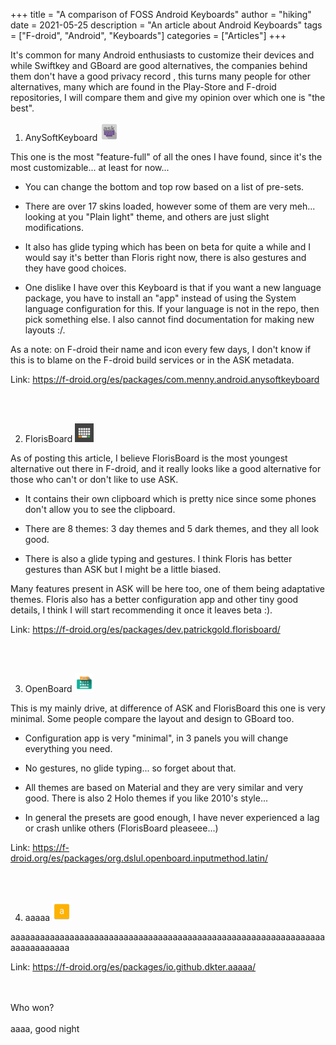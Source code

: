 +++
title = "A comparison of FOSS Android Keyboards"
author = "hiking"
date = 2021-05-25
description = "An article about Android Keyboards"
tags = ["F-droid", "Android", "Keyboards"]
categories = ["Articles"]
+++

It's common for many Android enthusiasts to customize their devices and while Swiftkey and  GBoard are good alternatives, the companies behind them don't have a good privacy record , this turns many people for other alternatives, many which are found in the Play-Store and F-droid repositories, I will compare them and give my opinion over which one is "the best".

1. AnySoftKeyboard ![AnySoftKeyboard logo](/posts/AnySoftKeyboard.png)

This one is the most "feature-full" of all the ones I have found, since it's the most customizable... at least for now...

* You can change the bottom and top row based on a list of pre-sets.

* There are over 17 skins loaded, however some of them are very meh... looking at you "Plain light" theme, and others are just slight modifications.

* It also has glide typing which has been on beta for quite a while and I would say it's better than Floris right now, there is also gestures and they have good choices.

* One dislike I have over this Keyboard is that if you want a new language package, you have to install an "app" instead of using the System language configuration for this.
If your language is not in the repo, then pick something else. I also cannot find documentation for making new layouts :/.


As a note: on F-droid their name and icon every few days, I don't know if this is to blame on the F-droid build services or in the ASK metadata.

Link: https://f-droid.org/es/packages/com.menny.android.anysoftkeyboard

<br></br>

2. FlorisBoard ![FlorisBoard logo](/posts/FlorisBoard.png)

As of posting this article, I believe FlorisBoard is the most youngest alternative out there in F-droid, and it really looks like a good alternative for those who can't or don't like to use ASK.

* It contains their own clipboard which is pretty nice since some phones don't allow you to see the clipboard.

* There are 8 themes: 3 day themes and 5 dark themes, and they all look good.

* There is also a glide typing and gestures. I think Floris has better gestures than ASK but I might
be a little biased.

Many features present in ASK will be here too, one of them being adaptative themes. Floris also has a better configuration app and other tiny good details, I think I will start recommending it once it leaves beta :).

Link: https://f-droid.org/es/packages/dev.patrickgold.florisboard/

<br></br>

3. OpenBoard ![OpenBoard logo](/posts/OpenBoard.png)

This is my mainly drive, at difference of ASK and FlorisBoard this one is very minimal. Some people compare the layout and design to GBoard too.

* Configuration app is very "minimal", in 3 panels you will change everything you need.

* No gestures, no glide typing... so forget about that.

* All themes are based on Material and they are very similar and very good. There is also 2 Holo themes if you like 2010's style...

* In general the presets are good enough, I have never experienced a lag or crash unlike others (FlorisBoard pleaseee...)

Link: https://f-droid.org/es/packages/org.dslul.openboard.inputmethod.latin/

<br></br>

4. aaaaa ![aaaa logo](/posts/aaaa.png)

aaaaaaaaaaaaaaaaaaaaaaaaaaaaaaaaaaaaaaaaaaaaaaaaaaaaaaaaaaaaaaaaaaaaaaaaaaaa

Link: https://f-droid.org/es/packages/io.github.dkter.aaaaa/

<br></br>
Who won?
<br></br>
aaaa, good night